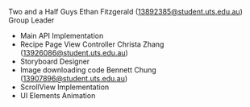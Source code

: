 Two and a Half Guys
Ethan Fitzgerald (13892385@student.uts.edu.au) Group Leader
- Main API Implementation
- Recipe Page View Controller
Christa Zhang (13926086@student.uts.edu.au)
- Storyboard Designer
- Image downloading code
Bennett Chung (13907896@student.uts.edu.au)
- ScrollView Implementation
- UI Elements Animation
